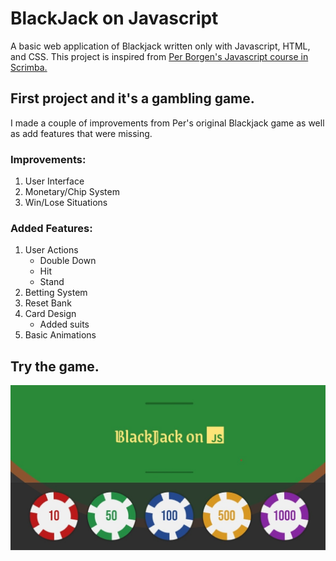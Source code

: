 # BlackJack on Javascript  
A basic web application of Blackjack written only with Javascript, HTML, and CSS. This project is inspired from 
<a href="https://scrimba.com/learn-javascript-c0v">Per Borgen's Javascript course in Scrimba.<a>

## First project and it's a gambling game.
I made a couple of improvements from Per's original Blackjack game as well as add features that were missing.
### Improvements:
1. User Interface
2. Monetary/Chip System
3. Win/Lose Situations

### Added Features:
1. User Actions
   * Double Down
   * Hit
   * Stand
2. Betting System
3. Reset Bank
4. Card Design
   * Added suits
5. Basic Animations

## Try the game.
<p>
  <a href="https://smdev-blackjack.netlify.app/">
    <img src="assets/thumb_1200x630.jpg" alt="image-thumbnail">
  <a>
</p>